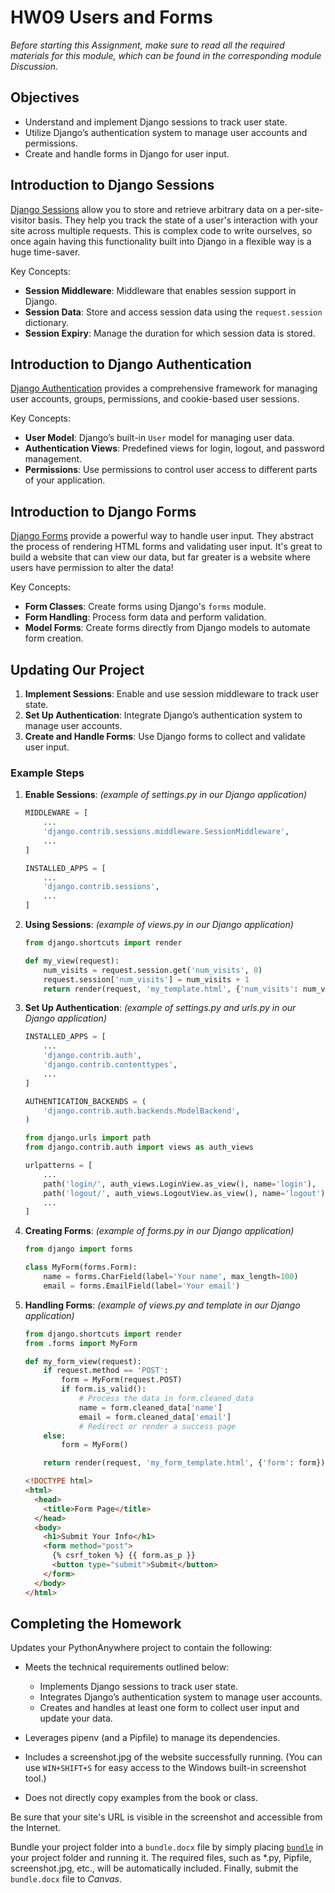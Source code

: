# HW09 Users and Forms

_Before starting this Assignment, make sure to read all the required materials for this module, which can be found in the corresponding module Discussion._

## Objectives

- Understand and implement Django sessions to track user state.
- Utilize Django’s authentication system to manage user accounts and permissions.
- Create and handle forms in Django for user input.

## Introduction to Django Sessions

[Django Sessions](https://developer.mozilla.org/en-US/docs/Learn/Server-side/Django/Sessions) allow you to store and retrieve arbitrary data on a per-site-visitor basis. They help you track the state of a user's interaction with your site across multiple requests. This is complex code to write ourselves, so once again having this functionality built into Django in a flexible way is a huge time-saver.

Key Concepts:

- **Session Middleware**: Middleware that enables session support in Django.
- **Session Data**: Store and access session data using the `request.session` dictionary.
- **Session Expiry**: Manage the duration for which session data is stored.

## Introduction to Django Authentication

[Django Authentication](https://developer.mozilla.org/en-US/docs/Learn/Server-side/Django/Authentication) provides a comprehensive framework for managing user accounts, groups, permissions, and cookie-based user sessions.

Key Concepts:

- **User Model**: Django’s built-in `User` model for managing user data.
- **Authentication Views**: Predefined views for login, logout, and password management.
- **Permissions**: Use permissions to control user access to different parts of your application.

## Introduction to Django Forms

[Django Forms](https://developer.mozilla.org/en-US/docs/Learn/Server-side/Django/Forms) provide a powerful way to handle user input. They abstract the process of rendering HTML forms and validating user input. It's great to build a website that can view our data, but far greater is a website where users have permission to alter the data!

Key Concepts:

- **Form Classes**: Create forms using Django's `forms` module.
- **Form Handling**: Process form data and perform validation.
- **Model Forms**: Create forms directly from Django models to automate form creation.

## Updating Our Project

1. **Implement Sessions**: Enable and use session middleware to track user state.
2. **Set Up Authentication**: Integrate Django’s authentication system to manage user accounts.
3. **Create and Handle Forms**: Use Django forms to collect and validate user input.

### Example Steps

1. **Enable Sessions**: _(example of settings.py in our Django application)_

   ```python
   MIDDLEWARE = [
       ...
       'django.contrib.sessions.middleware.SessionMiddleware',
       ...
   ]

   INSTALLED_APPS = [
       ...
       'django.contrib.sessions',
       ...
   ]
   ```

2. **Using Sessions**: _(example of views.py in our Django application)_

   ```python
   from django.shortcuts import render

   def my_view(request):
       num_visits = request.session.get('num_visits', 0)
       request.session['num_visits'] = num_visits + 1
       return render(request, 'my_template.html', {'num_visits': num_visits})
   ```

3. **Set Up Authentication**: _(example of settings.py and urls.py in our Django application)_

   ```python
   INSTALLED_APPS = [
       ...
       'django.contrib.auth',
       'django.contrib.contenttypes',
       ...
   ]

   AUTHENTICATION_BACKENDS = (
       'django.contrib.auth.backends.ModelBackend',
   )
   ```

   ```python
   from django.urls import path
   from django.contrib.auth import views as auth_views

   urlpatterns = [
       ...
       path('login/', auth_views.LoginView.as_view(), name='login'),
       path('logout/', auth_views.LogoutView.as_view(), name='logout'),
       ...
   ]
   ```

4. **Creating Forms**: _(example of forms.py in our Django application)_

   ```python
   from django import forms

   class MyForm(forms.Form):
       name = forms.CharField(label='Your name', max_length=100)
       email = forms.EmailField(label='Your email')
   ```

5. **Handling Forms**: _(example of views.py and template in our Django application)_

   ```python
   from django.shortcuts import render
   from .forms import MyForm

   def my_form_view(request):
       if request.method == 'POST':
           form = MyForm(request.POST)
           if form.is_valid():
               # Process the data in form.cleaned_data
               name = form.cleaned_data['name']
               email = form.cleaned_data['email']
               # Redirect or render a success page
       else:
           form = MyForm()

       return render(request, 'my_form_template.html', {'form': form})
   ```

   ```html
   <!DOCTYPE html>
   <html>
     <head>
       <title>Form Page</title>
     </head>
     <body>
       <h1>Submit Your Info</h1>
       <form method="post">
         {% csrf_token %} {{ form.as_p }}
         <button type="submit">Submit</button>
       </form>
     </body>
   </html>
   ```

## Completing the Homework

Updates your PythonAnywhere project to contain the following:

- Meets the technical requirements outlined below:

  - Implements Django sessions to track user state.
  - Integrates Django’s authentication system to manage user accounts.
  - Creates and handles at least one form to collect user input and update your data.

- Leverages pipenv (and a Pipfile) to manage its dependencies.
- Includes a screenshot.jpg of the website successfully running. (You can use `WIN+SHIFT+S` for easy access to the Windows built-in screenshot tool.)
- Does not directly copy examples from the book or class.

Be sure that your site's URL is visible in the screenshot and accessible from the Internet.

Bundle your project folder into a `bundle.docx` file by simply placing [`bundle`](https://github.com/seansbox/pybundler/raw/main/bundle.exe) in your project folder and running it. The required files, such as \*.py, Pipfile, screenshot.jpg, etc., will be automatically included. Finally, submit the `bundle.docx` file to _Canvas_.
